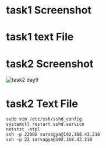 
# task1 Screenshot




# task1 text File






# task2 Screenshot 

![task2 day9](https://user-images.githubusercontent.com/85029049/121168148-44bc1000-c870-11eb-8f1a-f0a3b5edda2e.png)




# task2 Text File 

```
sudo vim /etc/ssh/sshd_config
systemctl restart sshd.service
netstst -ntpl
ssh -p 22000 sarvagya@192.168.43.218
ssh -p 22 sarvagya@192.168.43.218
```


